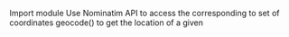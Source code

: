 Import module
Use Nominatim API to access the corresponding to set of coordinates
geocode() to get the location of a given 